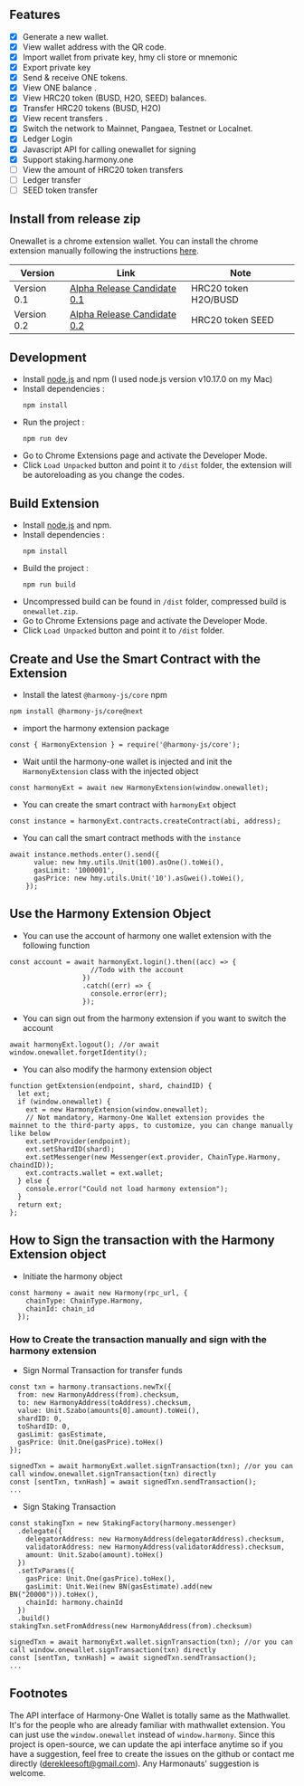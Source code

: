 
## Features
- [x] Generate a new wallet.
- [x] View wallet address with the QR code.
- [x] Import wallet from private key, hmy cli store or mnemonic
- [x] Export private key  
- [x] Send & receive ONE tokens.
- [x] View ONE balance .
- [x] View HRC20 token (BUSD, H2O, SEED) balances.
- [x] Transfer HRC20 tokens (BUSD, H2O)
- [x] View recent transfers .
- [x] Switch the network to Mainnet, Pangaea, Testnet or Localnet.
- [x] Ledger Login
- [x] Javascript API for calling onewallet for signing 
- [x] Support staking.harmony.one  
- [ ] View the amount of HRC20 token transfers
- [ ] Ledger transfer
- [ ] SEED token transfer

## Install from release zip

Onewallet is a chrome extension wallet. You can install the chrome extension manually following the instructions [here](https://www.cnet.com/how-to/how-to-install-chrome-extensions-manually/). 

| Version        | Link | Note | 
| -------------- | ------------- | ------------- |
| Version 0.1 | [Alpha Release Candidate 0.1 ](https://github.com/harmony-one/onewallet/raw/master/release/onewallet_alpha0.1.zip)| HRC20 token H2O/BUSD | 
| Version 0.2 | [Alpha Release Candidate 0.2 ](https://github.com/harmony-one/onewallet/raw/master/release/onewallet_alpha0.2.zip)| HRC20 token SEED |

## Development 

* Install [node.js](https://nodejs.org/) and npm (I used node.js version v10.17.0 on my Mac)
* Install dependencies :
  ```
  npm install
  ```
* Run the project :
  ```
  npm run dev
  ```
* Go to Chrome Extensions page and activate the Developer Mode.
* Click `Load Unpacked` button and point it to `/dist` folder, the extension will be autoreloading as you change the codes.


 
## Build Extension

* Install [node.js](https://nodejs.org/) and npm. 
* Install dependencies :
  ```
  npm install
  ```
* Build the project :
  ```
  npm run build
  ```
* Uncompressed build can be found in `/dist` folder, compressed build is `onewallet.zip`.
* Go to Chrome Extensions page and activate the Developer Mode.
* Click `Load Unpacked` button and point it to `/dist` folder.

## Create and Use the Smart Contract with the Extension

* Install the latest `@harmony-js/core` npm
```
npm install @harmony-js/core@next
```
* import the harmony extension package
```
const { HarmonyExtension } = require('@harmony-js/core');
```
* Wait until the harmony-one wallet is injected and init the `HarmonyExtension` class with the injected object
```
const harmonyExt = await new HarmonyExtension(window.onewallet);
```
* You can create the smart contract with `harmonyExt` object
```
const instance = harmonyExt.contracts.createContract(abi, address);
```
* You can call the smart contract methods with the `instance`
```
await instance.methods.enter().send({
      value: new hmy.utils.Unit(100).asOne().toWei(),
      gasLimit: '1000001',
      gasPrice: new hmy.utils.Unit('10').asGwei().toWei(),
    });
```

## Use the Harmony Extension Object
* You can use the account of harmony one wallet extension with the following function
```
const account = await harmonyExt.login().then((acc) => {
                    //Todo with the account
                  })
                  .catch((err) => {
                    console.error(err);
                  });
```
* You can sign out from the harmony extension if you want to switch the account
```
await harmonyExt.logout(); //or await window.onewallet.forgetIdentity();
```
* You can also modify the harmony extension object
```
function getExtension(endpoint, shard, chaindID) {
  let ext;
  if (window.onewallet) {
    ext = new HarmonyExtension(window.onewallet);
    // Not mandatory, Harmony-One Wallet extension provides the mainnet to the third-party apps, to customize, you can change manually like below
    ext.setProvider(endpoint);
    ext.setShardID(shard);
    ext.setMessenger(new Messenger(ext.provider, ChainType.Harmony, chaindID));
    ext.contracts.wallet = ext.wallet;
  } else {
    console.error("Could not load harmony extension");
  }
  return ext;
};
```
## How to Sign the transaction with the Harmony Extension object
* Initiate the harmony object
```
const harmony = await new Harmony(rpc_url, {
    chainType: ChainType.Harmony,
    chainId: chain_id
  });
```
### How to Create the transaction manually and sign with the harmony extension
* Sign Normal Transaction for transfer funds
```
const txn = harmony.transactions.newTx({
  from: new HarmonyAddress(from).checksum,
  to: new HarmonyAddress(toAddress).checksum,
  value: Unit.Szabo(amounts[0].amount).toWei(),
  shardID: 0,
  toShardID: 0,
  gasLimit: gasEstimate,
  gasPrice: Unit.One(gasPrice).toHex()
});

signedTxn = await harmonyExt.wallet.signTransaction(txn); //or you can call window.onewallet.signTransaction(txn) directly
const [sentTxn, txnHash] = await signedTxn.sendTransaction();
...
```
* Sign Staking Transaction
```
const stakingTxn = new StakingFactory(harmony.messenger)
  .delegate({
    delegatorAddress: new HarmonyAddress(delegatorAddress).checksum,
    validatorAddress: new HarmonyAddress(validatorAddress).checksum,
    amount: Unit.Szabo(amount).toHex()
  })
  .setTxParams({
    gasPrice: Unit.One(gasPrice).toHex(),
    gasLimit: Unit.Wei(new BN(gasEstimate).add(new BN("20000"))).toHex(),
    chainId: harmony.chainId
  })
  .build()
stakingTxn.setFromAddress(new HarmonyAddress(from).checksum)

signedTxn = await harmonyExt.wallet.signTransaction(txn); //or you can call window.onewallet.signTransaction(txn) directly
const [sentTxn, txnHash] = await signedTxn.sendTransaction();
...
```

## Footnotes
The API interface of Harmony-One Wallet is totally same as the Mathwallet. It's for the people who are already familiar with mathwallet extension. You can just use the `window.onewallet` instead of `window.harmony`. Since this project is open-source, we can update the api interface anytime so if you have a suggestion, feel free to create the issues on the github or contact me directly (derekleesoft@gmail.com). Any Harmonauts' suggestion is welcome.
